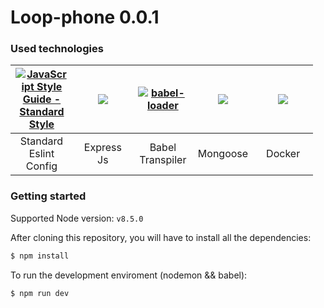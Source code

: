 # Loop-phone 0.0.1

### Used technologies
<table>
  <thead>
    <tr>
      <th align="center" width="80">
        <a href="http://standardjs.com">
          <img style="max-width:90px;" title="JavaScript Style Guide - Standard Style" src="https://cdn.rawgit.com/standard/standard/master/badge.svg">
        </a>
      </th>
      <th align="center" width="80">
        <a href="https://github.com/expressjs/express">
          <img style="max-width:90px;" src="https://www.vectorlogo.zone/logos/expressjs/expressjs-ar21.svg">
        </a>
      </th>
      <th align="center" width="80">
        <a href="https://github.com/babel/babel-loader">
          <img style="max-width:90px;" title="babel-loader" src="https://worldvectorlogo.com/logos/babel-10.svg">
        </a>
      </th>
      <th align="center" width="80">
        <a href="https://github.com/webpack/webpack">
          <img style="max-width:90px;" src="https://pbs.twimg.com/profile_images/946432748276740096/0TXzZU7W_400x400.jpg">
        </a>
      </th>
      <th align="center" width="80">
        <a href="//www.docker.com">
          <img style="max-width:90px;" src="https://d29fhpw069ctt2.cloudfront.net/icon/image/38771/preview.svg">
        </a>
      </th>
    </tr>
  </thead>
  <tbody>
    <tr>
      <td align="center">Standard Eslint Config</td>
      <td align="center">Express Js</td>
      <td align="center">Babel Transpiler</td>
      <td align="center">Mongoose</td>
      <td align="center">Docker</td>
    </tr>
  </tbody>
</table>

### Getting started

Supported Node version: ```v8.5.0``` 

After cloning this repository, you will have to install all the dependencies:
```sh
$ npm install
```
To run the development enviroment (nodemon && babel):
```sh
$ npm run dev
```